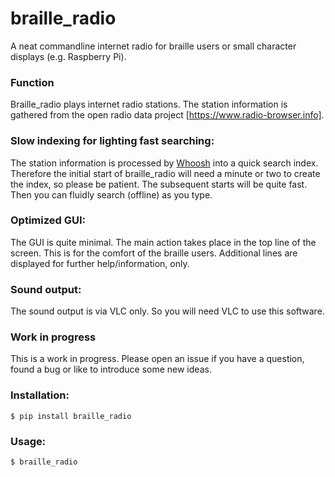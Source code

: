 # braille_radio

A neat commandline internet radio for braille users or small character displays (e.g. Raspberry Pi).

### Function

Braille_radio plays internet radio stations. The station information is gathered from
the open radio data project [https://www.radio-browser.info].

### Slow indexing for lighting fast searching:

The station information is processed by [Whoosh](https://whoosh.readthedocs.io/en/latest/intro.html) into a quick search index.
Therefore the initial start of braille_radio will need a minute or two to create the index, so please be patient. 
The subsequent starts will be quite fast. Then you can fluidly search (offline) as you type.

### Optimized GUI:

The GUI is quite minimal. The main action takes place in the top line of the screen. This is for the comfort of the braille users. 
Additional lines are displayed for further help/information, only.

### Sound output:

The sound output is via VLC only. So you will need VLC to use this software.

### Work in progress

This is a work in progress. Please open an issue if you have a question, found a bug or like to introduce some new ideas. 

### Installation:

    $ pip install braille_radio
    

### Usage:

    $ braille_radio
  
    







